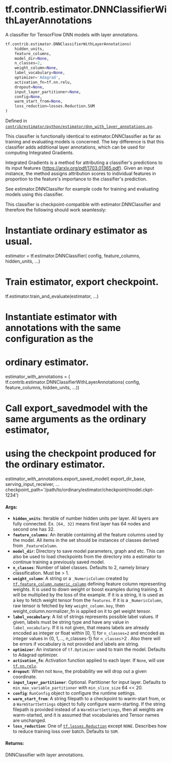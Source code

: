<div itemscope itemtype="http://developers.google.com/ReferenceObject">
<meta itemprop="name" content="tf.contrib.estimator.DNNClassifierWithLayerAnnotations" />
<meta itemprop="path" content="Stable" />
</div>

# tf.contrib.estimator.DNNClassifierWithLayerAnnotations

A classifier for TensorFlow DNN models with layer annotations.

``` python
tf.contrib.estimator.DNNClassifierWithLayerAnnotations(
    hidden_units,
    feature_columns,
    model_dir=None,
    n_classes=2,
    weight_column=None,
    label_vocabulary=None,
    optimizer='Adagrad',
    activation_fn=tf.nn.relu,
    dropout=None,
    input_layer_partitioner=None,
    config=None,
    warm_start_from=None,
    loss_reduction=losses.Reduction.SUM
)
```



Defined in [`contrib/estimator/python/estimator/dnn_with_layer_annotations.py`](https://github.com/tensorflow/estimator/tree/master/tensorflow_estimator/contrib/estimator/python/estimator/dnn_with_layer_annotations.py).

<!-- Placeholder for "Used in" -->

This classifier is functionally identical to estimator.DNNClassifier as far as
training and evaluating models is concerned. The key difference is that this
classifier adds additional layer annotations, which can be used for computing
Integrated Gradients.

Integrated Gradients is a method for attributing a classifier's predictions
to its input features (https://arxiv.org/pdf/1703.01365.pdf). Given an input
instance, the method assigns attribution scores to individual features in
proportion to the feature's importance to the classifier's prediction.

See estimator.DNNClassifer for example code for training and evaluating models
using this classifier.

This classifier is checkpoint-compatible with estimator.DNNClassifier and
therefore the following should work seamlessly:

# Instantiate ordinary estimator as usual.
estimator = tf.estimator.DNNClassifier(
  config, feature_columns, hidden_units, ...)

# Train estimator, export checkpoint.
tf.estimator.train_and_evaluate(estimator, ...)

# Instantiate estimator with annotations with the same configuration as the
# ordinary estimator.
estimator_with_annotations = (
  tf.contrib.estimator.DNNClassifierWithLayerAnnotations(
    config, feature_columns, hidden_units, ...))

# Call export_savedmodel with the same arguments as the ordinary estimator,
# using the checkpoint produced for the ordinary estimator.
estimator_with_annotations.export_saved_model(
  export_dir_base, serving_input_receiver, ...
  checkpoint_path='/path/to/ordinary/estimator/checkpoint/model.ckpt-1234')

#### Args:


* <b>`hidden_units`</b>: Iterable of number hidden units per layer. All layers are
  fully connected. Ex. `[64, 32]` means first layer has 64 nodes and second
  one has 32.
* <b>`feature_columns`</b>: An iterable containing all the feature columns used by the
  model. All items in the set should be instances of classes derived from
  `_FeatureColumn`.
* <b>`model_dir`</b>: Directory to save model parameters, graph and etc. This can also
  be used to load checkpoints from the directory into a estimator to
  continue training a previously saved model.
* <b>`n_classes`</b>: Number of label classes. Defaults to 2, namely binary
  classification. Must be > 1.
* <b>`weight_column`</b>: A string or a `_NumericColumn` created by
  <a href="../../../tf/feature_column/numeric_column.md"><code>tf.feature_column.numeric_column</code></a> defining feature column representing
  weights. It is used to down weight or boost examples during training. It
  will be multiplied by the loss of the example. If it is a string, it is
  used as a key to fetch weight tensor from the `features`. If it is a
  `_NumericColumn`, raw tensor is fetched by key `weight_column.key`, then
  weight_column.normalizer_fn is applied on it to get weight tensor.
* <b>`label_vocabulary`</b>: A list of strings represents possible label values. If
  given, labels must be string type and have any value in
  `label_vocabulary`. If it is not given, that means labels are already
  encoded as integer or float within [0, 1] for `n_classes=2` and encoded as
  integer values in {0, 1,..., n_classes-1} for `n_classes`>2 . Also there
  will be errors if vocabulary is not provided and labels are string.
* <b>`optimizer`</b>: An instance of `tf.Optimizer` used to train the model. Defaults
  to Adagrad optimizer.
* <b>`activation_fn`</b>: Activation function applied to each layer. If `None`, will
  use <a href="../../../tf/nn/relu.md"><code>tf.nn.relu</code></a>.
* <b>`dropout`</b>: When not `None`, the probability we will drop out a given
  coordinate.
* <b>`input_layer_partitioner`</b>: Optional. Partitioner for input layer. Defaults to
  `min_max_variable_partitioner` with `min_slice_size` 64 << 20.
* <b>`config`</b>: `RunConfig` object to configure the runtime settings.
* <b>`warm_start_from`</b>: A string filepath to a checkpoint to warm-start from, or a
  `WarmStartSettings` object to fully configure warm-starting.  If the
  string filepath is provided instead of a `WarmStartSettings`, then all
  weights are warm-started, and it is assumed that vocabularies and Tensor
  names are unchanged.
* <b>`loss_reduction`</b>: One of <a href="../../../tf/losses/Reduction.md"><code>tf.losses.Reduction</code></a> except `NONE`. Describes how to
  reduce training loss over batch. Defaults to `SUM`.


#### Returns:

DNNClassifier with layer annotations.
